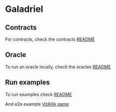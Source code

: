 # Galadriel

## Contracts

For contracts, check the contracts [README](contracts/README.md)

## Oracle

To run an oracle locally, check the oracles [README](oracles/README.md)

## Run examples

To run examples check [README](examples/README.md)

And e2e example [VitAIlik game](https://github.com/galadriel-ai/example-vitailik-game)
